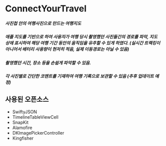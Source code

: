 # ConnectYourTravel


##### 사진첩 안의 여행사진으로 만드는 여행지도

##### 애플 지도를 기반으로 하여 사용자가 여행 당시 촬영했던 사진들간의 경로를 파악, 지도 상에 표시하여 해당 여행 기간 동안의 움직임을 유추할 수 있게 하였다. (실시간 트랙킹이 아니어서 배터리 사용량이 현저히 적음, 실제 이동경로는 아닐 수 있음)

##### 촬영했던 시간, 장소 등을 손쉽게 파악할 수 있음.

##### 각 사진별로 간단한 코멘트를 기재하여 여행 기록으로 보관할 수 있음 (추후 업데이트 예정)

## 사용된 오픈소스
- SwiftyJSON
- TimelineTableViewCell
- SnapKit
- Alamofire
- DKImagePickerController
- Kingfisher